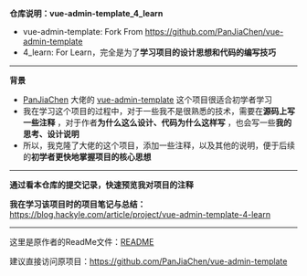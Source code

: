 **仓库说明：vue-admin-template_4_learn**

- vue-admin-template: Fork From https://github.com/PanJiaChen/vue-admin-template
- 4_learn: For Learn，完全是为了**学习项目的设计思想和代码的编写技巧**

---

**背景**

- [PanJiaChen](https://github.com/PanJiaChen/) 大佬的 [vue-admin-template](https://github.com/PanJiaChen/vue-admin-template) 这个项目很适合初学者学习
- 我在学习这个项目的过程中，对于一些我不是很熟悉的技术，需要在**源码上写一些注释** ，对于作者**为什么这么设计、代码为什么这样写** ，也会写一些**我的思考、设计说明**
- 所以，我克隆了大佬的这个项目，添加一些注释，以及其他的说明，便于后续的**初学者更快地掌握项目的核心思想**

---

**通过看本仓库的提交记录，快速预览我对项目的注释**

**我在学习该项目时的项目笔记与总结：** https://blog.hackyle.com/article/project/vue-admin-template-4-learn

---

这里是原作者的ReadMe文件：[README](./README-zh.md)

建议直接访问原项目：https://github.com/PanJiaChen/vue-admin-template

